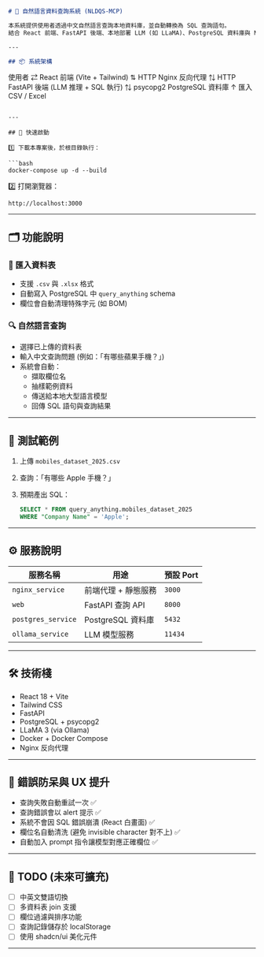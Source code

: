 ```md
# 🧠 自然語言資料查詢系統 (NLDQS-MCP)

本系統提供使用者透過中文自然語言查詢本地資料庫，並自動轉換為 SQL 查詢語句。
結合 React 前端、FastAPI 後端、本地部署 LLM (如 LLaMA)、PostgreSQL 資料庫與 Nginx 代理服務。

---

## 📦 系統架構

```
使用者 ⇄ React 前端 (Vite + Tailwind)
         ⇅ HTTP
      Nginx 反向代理
         ⇅ HTTP
     FastAPI 後端 (LLM 推理 + SQL 執行)
         ⇅ psycopg2
     PostgreSQL 資料庫
         ↑
    匯入 CSV / Excel
```

---

## 🚀 快速啟動

1️⃣ 下載本專案後，於根目錄執行：

```bash
docker-compose up -d --build
```

2️⃣ 打開瀏覽器：

```
http://localhost:3000
```

---

## 🗂 功能說明

### 📁 匯入資料表

- 支援 `.csv` 與 `.xlsx` 格式
- 自動寫入 PostgreSQL 中 `query_anything` schema
- 欄位會自動清理特殊字元 (如 BOM)

### 🔍 自然語言查詢

- 選擇已上傳的資料表
- 輸入中文查詢問題 (例如：「有哪些蘋果手機？」)
- 系統會自動：
  - 擷取欄位名
  - 抽樣範例資料
  - 傳送給本地大型語言模型
  - 回傳 SQL 語句與查詢結果

---

## 🧪 測試範例

1. 上傳 `mobiles_dataset_2025.csv`
2. 查詢：「有哪些 Apple 手機？」
3. 預期產出 SQL：

   ```sql
   SELECT * FROM query_anything.mobiles_dataset_2025
   WHERE "Company Name" = 'Apple';
   ```

---

## ⚙️ 服務說明

| 服務名稱         | 用途                | 預設 Port |
| ------------------ | --------------------- | --------- |
| `nginx_service`  | 前端代理 + 靜態服務 | `3000`    |
| `web`            | FastAPI 查詢 API    | `8000`    |
| `postgres_service` | PostgreSQL 資料庫 | `5432`    |
| `ollama_service` | LLM 模型服務         | `11434`   |

---

## 🛠 技術棧

- React 18 + Vite
- Tailwind CSS
- FastAPI
- PostgreSQL + psycopg2
- LLaMA 3 (via Ollama)
- Docker + Docker Compose
- Nginx 反向代理

---

## 🧯 錯誤防呆與 UX 提升

- 查詢失敗自動重試一次 ✅
- 查詢錯誤會以 alert 提示 ✅
- 系統不會因 SQL 錯誤崩潰 (React 白畫面) ✅
- 欄位名自動清洗 (避免 invisible character 對不上) ✅
- 自動加入 prompt 指令讓模型對應正確欄位 ✅

---

## 📌 TODO (未來可擴充)

- [ ] 中英文雙語切換
- [ ] 多資料表 join 支援
- [ ] 欄位過濾與排序功能
- [ ] 查詢記錄儲存於 localStorage
- [ ] 使用 shadcn/ui 美化元件

---